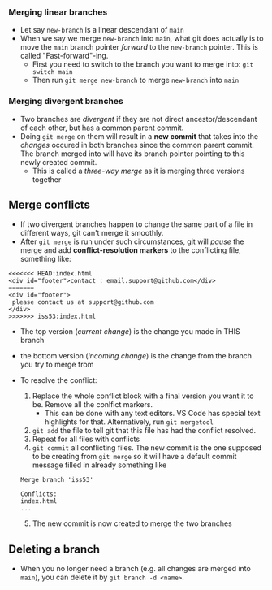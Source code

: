 ### Merging linear branches

- Let say `new-branch` is a linear descendant of `main`
- When we say we merge `new-branch` into `main`, what git does actually is to move the `main` branch pointer _forward_ to the `new-branch` pointer. This is called "Fast-forward"-ing.
  - First you need to switch to the branch you want to merge into: `git switch main`
  - Then run `git merge new-branch` to merge `new-branch` into `main`

### Merging divergent branches

- Two branches are _divergent_ if they are not direct ancestor/descendant of each other, but has a common parent commit.
- Doing `git merge` on them will result in a **new commit** that takes into the _changes_ occured in both branches since the common parent commit. The branch merged into will have its branch pointer pointing to this newly created commit.
  - This is called a _three-way merge_ as it is merging three versions together

## Merge conflicts

- If two divergent branches happen to change the same part of a file in different ways, git can't merge it smoothly.
- After `git merge` is run under such circumstances, git will _pause_ the merge and add **conflict-resolution markers** to the conflicting file, something like:

```
<<<<<<< HEAD:index.html
<div id="footer">contact : email.support@github.com</div>
=======
<div id="footer">
 please contact us at support@github.com
</div>
>>>>>>> iss53:index.html
```

- The top version (_current change_) is the change you made in THIS branch
- the bottom version (_incoming change_) is the change from the branch you try to merge from
- To resolve the conflict:

  1. Replace the whole conflict block with a final version you want it to be. Remove all the conlfict markers.
     - This can be done with any text editors. VS Code has special text highlights for that. Alternatively, run `git mergetool`
  2. `git add` the file to tell git that this file has had the conflict resolved.
  3. Repeat for all files with conflicts
  4. `git commit` all conflicting files. The new commit is the one supposed to be creating from `git merge` so it will have a default commit message filled in already something like

  ```
  Merge branch 'iss53'

  Conflicts:
  index.html
  ...
  ```

  5. The new commit is now created to merge the two branches

## Deleting a branch

- When you no longer need a branch (e.g. all changes are merged into `main`), you can delete it by `git branch -d <name>`.

```

```
